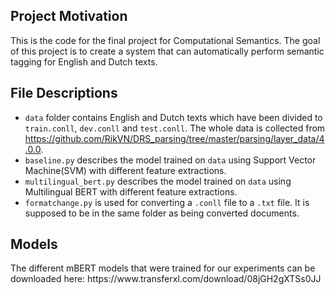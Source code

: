 ## Project Motivation

This is the code for the final project for Computational Semantics. The goal of this project is to create a system that can automatically perform semantic tagging for English and Dutch texts.

## File Descriptions
* `data` folder contains English and Dutch texts which have been divided to `train.conll`, `dev.conll` and `test.conll`. The whole data is collected from https://github.com/RikVN/DRS_parsing/tree/master/parsing/layer_data/4.0.0.
* `baseline.py` describes the model trained on `data` using Support Vector Machine(SVM) with different feature extractions.
* `multilingual_bert.py` describes the model trained on `data` using Multilingual BERT with different feature extractions.
* `formatchange.py` is used for converting a `.conll` file to a `.txt` file. It is supposed to be in the same folder as being converted documents.

<h2>Models</h2>
The different mBERT models that were trained for our experiments can be downloaded here: https://www.transferxl.com/download/08jGH2gXTSs0JJ



